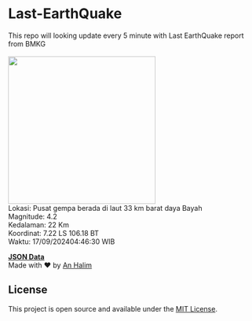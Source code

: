 # Last-EarthQuake
This repo will looking update every 5 minute with Last EarthQuake report from BMKG
<br>
<br>
<img src="https://static.bmkg.go.id/20240917044630.mmi.jpg" width="300"/>
<br>
Lokasi: Pusat gempa berada di laut 33 km barat daya Bayah <br>
Magnitude: 4.2 <br>
Kedalaman: 22 Km <br>
Koordinat: 7.22 LS 106.18 BT <br>
Waktu: 17/09/202404:46:30 WIB <br>

<a href="./data/data.json">**JSON Data**</a>
<br>
Made with ❤️ by <a href="https://github.com/an-halim">An Halim</a>
## License

This project is open source and available under the [MIT License](LICENSE).
